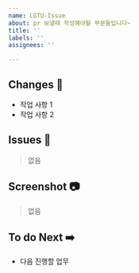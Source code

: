 ```yaml
---
name: LGTU-Issue
about: pr 보낼때 작성해야될 부분들입니다~
title: ''
labels: ''
assignees: ''

---
```


## Changes 📝

<!-- 이 PR에서 작업한 사항을 적어주세요. -->

- 작업 사항 1
- 작업 사항 2

## Issues 🚩

<!-- 이 PR과 연관된 Issue를 작성해주세요. 해당 PR이 Issue를 해결한다면 Issue도 꼭 닫아주세요! 연관 Issue가 없다면 작성하지 않으셔도 됩니다. -->

> 없음

## Screenshot 📷

<!-- 작업한 사항을 스크린샷으로 찍을 수 있다면 (예: 신규 페이지 구현, 새로운 컴포넌트 구현) 스크린샷을 찍어서 올려주세요. 반드시 올릴 필요는 없습니다! -->

> 없음

## To do Next ➡️

<!-- 다음에 진행할 업무에 대해서 적어주세요. -->

- 다음 진행할 업무

